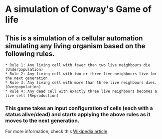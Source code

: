 # A simulation of Conway's Game of life

## This is a simulation of a cellular automation simulating any living organism based on the following rules.

    * Rule 1: Any living cell with fewer than two live neighbours die (Underpopulation)
    * Rule 2: Any living cell with two or three live neighbours live for the next generation
    * Rule 3: Any living cell with more than three live neighbours dies. (Overpopulation)
    * Rule 4: Any dead cell with exactly three live neighbours becomes a live cell (Reproduction)

### This game takes an input configuration of cells (each with a status alive/dead) and starts applying the above rules as it moves to the next generation.

For more information, check this [Wikipedia article](https://en.wikipedia.org/wiki/Conway%27s_Game_of_Life)
